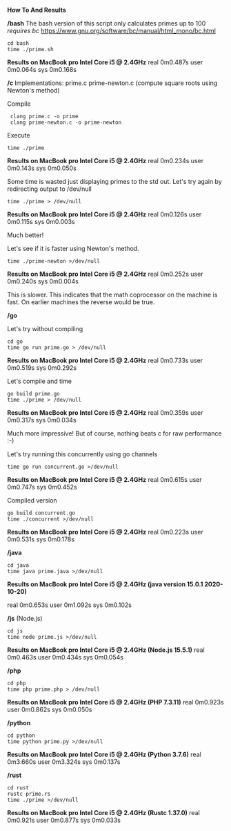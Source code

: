 **How To And Results**

**/bash**
The bash version of this script only calculates primes up to 100
*requires bc* https://www.gnu.org/software/bc/manual/html_mono/bc.html

    cd bash
    time ./prime.sh

**Results on MacBook pro Intel Core i5 @ 2.4GHz**
real	0m0.487s
user	0m0.064s
sys	0m0.168s


**/c**
Implementations:
prime.c
prime-newton.c (compute square roots using Newton's method)

Compile

     clang prime.c -o prime
     clang prime-newton.c -o prime-newton

Execute

    time ./prime
  
**Results on MacBook pro Intel Core i5 @ 2.4GHz**
real	0m0.234s
user	0m0.143s
sys	0m0.050s
    
Some time is wasted just displaying primes to the std out. Let's try again by redirecting output to /dev/null

    time ./prime > /dev/null

**Results on MacBook pro Intel Core i5 @ 2.4GHz**
real	0m0.126s
user	0m0.115s
sys	0m0.003s

Much better!

Let's see if it is faster using Newton's method.

    time ./prime-newton >/dev/null

**Results on MacBook pro Intel Core i5 @ 2.4GHz**
real	0m0.252s
user	0m0.240s
sys	0m0.004s

This is slower. This indicates that the math coprocessor on the machine is fast. On earlier machines the reverse would be true.


**/go**

Let's try without compiling

    cd go
    time go run prime.go > /dev/null

**Results on MacBook pro Intel Core i5 @ 2.4GHz**
real	0m0.733s
user	0m0.519s
sys	0m0.292s

Let's compile and time

    go build prime.go
    time ./prime > /dev/null

**Results on MacBook pro Intel Core i5 @ 2.4GHz**
real	0m0.359s
user	0m0.317s
sys	0m0.034s
 
Much more impressive! But of course, nothing beats c for raw performance :-)

Let's try running this concurrently using go channels

    time go run concurrent.go >/dev/null

**Results on MacBook pro Intel Core i5 @ 2.4GHz**
real	0m0.615s
user	0m0.747s
sys	0m0.452s

Compiled version

    go build concurrent.go
    time ./concurrent >/dev/null

**Results on MacBook pro Intel Core i5 @ 2.4GHz**
real	0m0.223s
user	0m0.531s
sys	0m0.178s


**/java**

    cd java
    time java prime.java >/dev/null

**Results on MacBook pro Intel Core i5 @ 2.4GHz (java version 15.0.1 2020-10-20)**

real	0m0.653s
user	0m1.092s
sys	0m0.102s


**/js**
(Node.js)

    cd js
    time node prime.js >/dev/null
    
**Results on MacBook pro Intel Core i5 @ 2.4GHz (Node.js 15.5.1)**
real	0m0.463s
user	0m0.434s
sys	0m0.054s


**/php**

    cd php
    time php prime.php > /dev/null

**Results on MacBook pro Intel Core i5 @ 2.4GHz (PHP 7.3.11)**
real	0m0.923s
user	0m0.862s
sys	0m0.050s

**/python**

    cd python
    time python prime.py >/dev/null

**Results on MacBook pro Intel Core i5 @ 2.4GHz (Python 3.7.6)**
real	0m3.660s
user	0m3.324s
sys	0m0.137s


**/rust**

    cd rust
    rustc prime.rs
    time ./prime >/dev/null
    
**Results on MacBook pro Intel Core i5 @ 2.4GHz (Rustc 1.37.0)**
real	0m0.921s
user	0m0.877s
sys	0m0.033s
